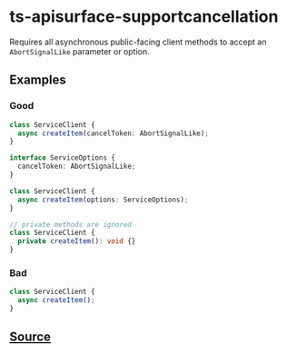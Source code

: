 # ts-apisurface-supportcancellation

Requires all asynchronous public-facing client methods to accept an `AbortSignalLike` parameter or option.

## Examples

### Good

```ts
class ServiceClient {
  async createItem(cancelToken: AbortSignalLike);
}
```

```ts
interface ServiceOptions {
  cancelToken: AbortSignalLike;
}

class ServiceClient {
  async createItem(options: ServiceOptions);
}
```

```ts
// private methods are ignored
class ServiceClient {
  private createItem(): void {}
}
```

### Bad

```ts
class ServiceClient {
  async createItem();
}
```

## [Source](https://azure.github.io/azure-sdk/typescript_design.html#ts-apisurface-supportcancellation)
